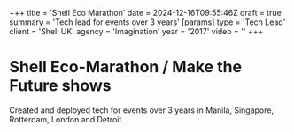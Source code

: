 +++
title = 'Shell Eco Marathon'
date = 2024-12-16T09:55:46Z
draft = true
summary = 'Tech lead for events over 3 years'
[params]
  type = 'Tech Lead'
  client = 'Shell UK'
  agency = 'Imagination'
  year = '2017'
  video = ''
+++

# Shell Eco-Marathon / Make the Future shows

Created and deployed tech for events over 3 years in Manila, Singapore, Rotterdam, London and Detroit
